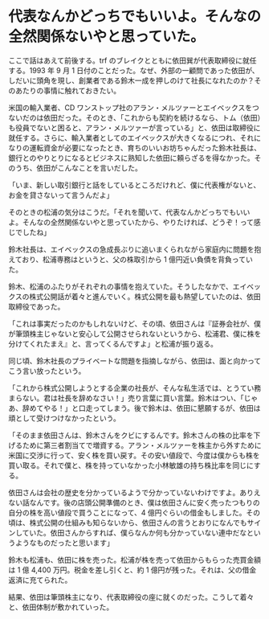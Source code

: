# 代表なんかどっちでもいいよ。そんなの全然関係ないやと思っていた。

ここで話はあえて前後する。trf のブレイクとともに依田巽が代表取締役に就任する。1993 年 9 月 1 日付のことだった。なぜ、外部の一顧問であった依田が、しだいに頭角を現し、創業者である鈴木一成を押しのけて社長になれたのか？そのあたりの事情に触れておきたい。

米国の輸入業者、CD ワンストップ社のアラン・メルツァーとエイベックスをつないだのは依田だった。そのとき、「これからも契約を続けるなら、トム（依田）も役員でないと困ると、アラン・メルツァーが言っている」と、依田は取締役に就任する。さらに、輸入業者としてのエイベックスが大きくなるにつれ、それになりの運転資金が必要になったとき、育ちのいいお坊ちゃんだった鈴木社長は、銀行とのやりとりになるとビジネスに熟知した依田に頼らざるを得なかった。そのうち、依田がこんなことを言いだした。

「いま、新しい取引銀行と話をしているところだけれど、僕に代表権がないと、お金を貸さないって言うんだよ」

そのときの松浦の気分はこうだ。「それを聞いて、代表なんかどっちでもいいよ。そんなの全然関係ないやと思っていたから、やりたければ、どうぞ！って感じでしたね」

鈴木社長は、エイベックスの急成長ぶりに追いまくられながら家庭内に問題を抱えており、松浦専務はというと、父の株取引から 1 億円近い負債を背負っていた。

鈴木、松浦のふたりがそれぞれの事情を抱えていた。そうしたなかで、エイベックスの株式公開話が着々と進んでいく。株式公開を最も熱望していたのは、依田取締役であった。

「これは事実だったのかもしれないけど、その頃、依田さんは『証券会社が、僕が筆頭株主じゃないと安心して公開させられないというから、松浦君、僕に株を分けてくれたまえ』と、言ってくるんですよ」と松浦が振り返る。

同じ頃、鈴木社長のプライベートな問題を指摘しながら、依田は、面と向かってこう言い放ったという。

「これから株式公開しようとする企業の社長が、そんな私生活では、とうてい務まらない。君は社長を辞めなさい！」売り言葉に買い言葉。鈴木はつい、「じゃあ、辞めてやる！」と口走ってしまう。後で鈴木は、依田に懇願するが、依田は頑として受けつけなかったという。

「そのまま依田さんは、鈴木さんをクビにするんです。鈴木さんの株の比率を下げるために第三者割当てで増資する。アラン・メルツァーを株主から外すために米国に交渉に行って、安く株を買い戻す。その安い値段で、今度は僕からも株を買い取る。それで僕と、株を持っていなかった小林敏雄の持ち株比率を同じにする。

依田さんは会社の歴史を分かっているようで分かっていないわけですよ。ありえない話なんです。後の店頭公開準備のとき、僕は依田さんに安く売ったつもりの自分の株を高い値段で買うことになって、4 億円ぐらいの借金もしました。その頃は、株式公開の仕組みも知らないから、依田さんの言うとおりになんでもサインしていた。依田さんからすれば、僕らなんか何も分かっていない連中だなというようなものだったと思います」

鈴木も松浦も、依田に株を売った。松浦が株を売って依田からもらった売買金額は 1 億 4,400 万円。税金を差し引くと、約 1 億円が残った。それは、父の借金返済に充てられた。

結果、依田は筆頭株主になり、代表取締役の座に就くのだった。こうして着々と、依田体制が敷かれていった。
